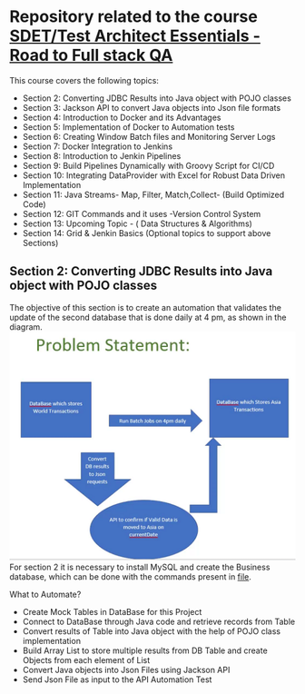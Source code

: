 # Repository related to the course [SDET/Test Architect Essentials - Road to Full stack QA][course]

This course covers the following topics:

 - Section 2: Converting JDBC Results into Java object with POJO classes
 - Section 3: Jackson API to convert Java objects into Json file formats
 - Section 4: Introduction to Docker and its Advantages
 - Section 5: Implementation of Docker to Automation tests
 - Section 6: Creating Window Batch files and Monitoring Server Logs
 - Section 7: Docker Integration to Jenkins
 - Section 8: Introduction to Jenkin Pipelines
 - Section 9: Build Pipelines Dynamically with Groovy Script for CI/CD
 - Section 10: Integrating DataProvider with Excel for Robust Data Driven Implementation
 - Section 11: Java Streams- Map, Filter, Match,Collect- (Build Optimized Code)
 - Section 12: GIT Commands and it uses -Version Control System
 - Section 13: Upcoming Topic - ( Data Structures & Algorithms)
 - Section 14: Grid & Jenkin Basics (Optional topics to support above Sections)

## Section 2: Converting JDBC Results into Java object with POJO classes
The objective of this section is to create an automation that validates the update of the second database that is done daily at 4 pm, as shown in the diagram. ![diagram][diagram]
For section 2 it is necessary to install MySQL and create the Business database, which can be done with the commands present in [file][sql].

What to Automate?

- Create Mock Tables in DataBase for this Project 
- Connect to DataBase through Java code and retrieve records from Table
- Convert results of Table into Java object with the help of POJO class implementation 
- Build Array List to store multiple results from DB Table and create Objects from each element of List
- Convert Java objects into Json Files using Jackson API
- Send Json File as input to the API Automation Test

[course]: https://www.udemy.com/course/sdettraining-testarchitect-fullstackqa/?utm_source=adwords&utm_medium=udemyads&utm_campaign=DSA_Catchall_la.EN_cc.ROW&utm_content=deal4584&utm_term=_._ag_88010211481_._ad_535397282061_._kw__._de_c_._dm__._pl__._ti_dsa-705815702041_._li_20583_._pd__._&matchtype=&gclid=CjwKCAiA85efBhBbEiwAD7oLQK22v7tfDS21x2NtOcmZFFBRmW77xpdrGiikKJUqbW5lIfJXErHJRxoC8q0QAvD_BwE
[sql]: src/main/resources/sql.txt
[diagram]: src/main/resources/2problem.png